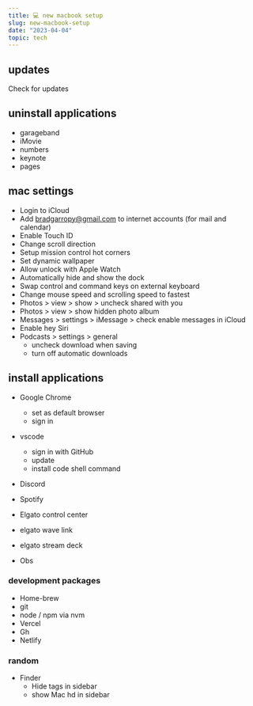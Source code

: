 ```yaml
---
title: 💻 new macbook setup
slug: new-macbook-setup
date: "2023-04-04"
topic: tech
---
```


## updates

Check for updates

## uninstall applications

-   garageband
-   iMovie
-   numbers
-   keynote
-   pages

## mac settings

-   Login to iCloud
-   Add bradgarropy@gmail.com to internet accounts (for mail and calendar)
-   Enable Touch ID
-   Change scroll direction
-   Setup mission control hot corners
-   Set dynamic wallpaper
-   Allow unlock with Apple Watch
-   Automatically hide and show the dock
-   Swap control and command keys on external keyboard
-   Change mouse speed and scrolling speed to fastest
-   Photos > view > show > uncheck shared with you
-   Photos > view > show hidden photo album
-   Messages > settings > iMessage > check enable messages in iCloud
-   Enable hey Siri
-   Podcasts > settings > general
    -   uncheck download when saving
    -   turn off automatic downloads

## install applications

-   Google Chrome

    -   set as default browser
    -   sign in

-   vscode

    -   sign in with GitHub
    -   update
    -   install code shell command

-   Discord
-   Spotify
-   Elgato control center
-   elgato wave link
-   elgato stream deck
-   Obs

### development packages

-   Home-brew
-   git
-   node / npm via nvm
-   Vercel
-   Gh
-   Netlify

### random

-   Finder
    -   Hide tags in sidebar
    -   show Mac hd in sidebar
